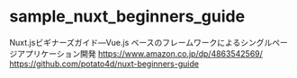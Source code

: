 # sample_nuxt_beginners_guide

Nuxt.jsビギナーズガイド―Vue.js ベースのフレームワークによるシングルページアプリケーション開発
https://www.amazon.co.jp/dp/4863542569/
https://github.com/potato4d/nuxt-beginners-guide
